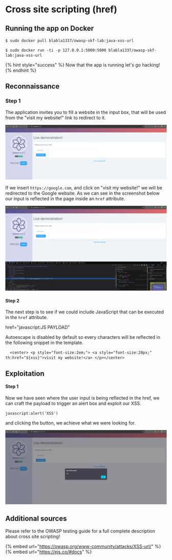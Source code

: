 # Cross site scripting \(href\)

## Running the app on Docker

```
$ sudo docker pull blabla1337/owasp-skf-lab:java-xss-url
```

```
$ sudo docker run -ti -p 127.0.0.1:5000:5000 blabla1337/owasp-skf-lab:java-xss-url
```

{% hint style="success" %}
Now that the app is running let's go hacking!
{% endhint %}

## Reconnaissance

### Step 1

The application invites you to fill a website in the input box, that will be used from the "visit my website!" link to redirect to it.

![](../../.gitbook/assets/java/XSS-url/1.png)

If we insert `https://google.com`, and click on "visit my website!" we will be redirected to the Google website. As we can see in the screenshot below our input is reflected in the page inside an `href` attribute.

![](../../.gitbook/assets/java/XSS-url/2.png)

#### Step 2

The next step is to see if we could include JavaScript that can be executed in the `href` attribute.

href="javascript:JS PAYLOAD"

Autoescape is disabled by default so every characters will be reflected in the following snippet in the template.

```markup
  <center> <p style="font-size:2em;"> <a style="font-size:20px;" th:href="${xss}">visit my website!</a> </p></center>
```

## Exploitation

#### Step 1

Now we have seen where the user input is being reflected in the href, we can craft the payload to trigger an alert box and exploit our XSS.

```markup
javascript:alert('XSS')
```

and clicking the button, we achieve what we were looking for.

![](../../.gitbook/assets/java/XSS-url/3.png)

## Additional sources

Please refer to the OWASP testing guide for a full complete description about cross site scripting!

{% embed url="https://owasp.org/www-community/attacks/XSS-url/" %}
{% embed url="https://ejs.co/#docs" %}
